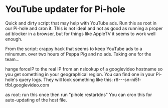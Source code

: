 # YouTube updater for Pi-hole

Quick and dirty script that may help with YouTube ads. Run this as root in 
our Pi-hole and cron it.
This is not ideal and not as good as running a proper ad blocker in a 
browser, but for things like AppleTV it seems to work well enough.

From the script:
crappy hack that seems to keep YouTube ads to a minumum.
over two hours of Peppa Pig and no ads. Taking one for the team...

hange forceIP to the real IP from an nslookup of a 
googlevideo hostname so you get something in your 
geographical region. You can find one in your
Pi-hole's query logs.
They will look something like this:
 r6---sn-ni5f-tfbl.googlevideo.com

as root: run this once then run "pihole restartdns"
You can cron this for auto-updating of the host file.
